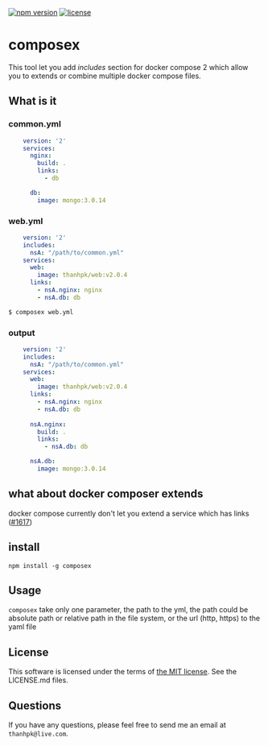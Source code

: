 [![npm version](https://badge.fury.io/js/composex.svg)](https://badge.fury.io/js/composex) [![license](https://img.shields.io/github/license/mashape/apistatus.svg?maxAge=2592000?style=flat-square)]()

# composex
This tool let you add *includes* section for docker compose 2 which allow you to extends or combine multiple docker compose files.

## What is it

### common.yml
```yaml
    version: '2'
    services:
      nginx:
        build: .
        links:
          - db

      db:
        image: mongo:3.0.14
```
### web.yml
```yaml
    version: '2'
    includes:
      nsA: "/path/to/common.yml"
    services:
      web:
        image: thanhpk/web:v2.0.4
      links:
        - nsA.nginx: nginx
        - nsA.db: db
```
```sh
$ composex web.yml
```
### output
```yaml
    version: '2'
    includes:
      nsA: "/path/to/common.yml"
    services:
      web:
        image: thanhpk/web:v2.0.4
      links:
        - nsA.nginx: nginx
        - nsA.db: db
		
      nsA.nginx:
        build: .
        links:
          - nsA.db: db

      nsA.db:
        image: mongo:3.0.14
```
## what about docker composer extends
docker compose currently don't let you extend a service which has links ([#1617](https://github.com/docker/compose/issues/1617))
## install
`npm install -g composex`

## Usage
`composex` take only one parameter, the path to the yml, the path could be absolute path or relative path in the file system, or the url (http, https) to the yaml file

## License 

This software is licensed under the terms of [the MIT license](https://opensource.org/licenses/mit-license.php). See the LICENSE.md files.

## Questions

If you have any questions, please feel free to send me an email at `thanhpk@live.com`.
